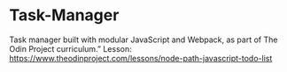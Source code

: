 # Task-Manager
Task manager built with modular JavaScript and Webpack, as part of The Odin Project curriculum.” Lesson: https://www.theodinproject.com/lessons/node-path-javascript-todo-list
